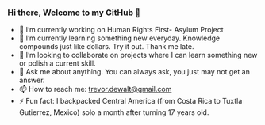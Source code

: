 ### Hi there, Welcome to my GitHub 👋

- 🔭 I’m currently working on Human Rights First- Asylum Project
- 🌱 I’m currently learning something new everyday. Knowledge compounds just like dollars. Try it out. Thank me late. 
- 👯 I’m looking to collaborate on projects where I can learn something new or polish a current skill. 
- 💬 Ask me about anything. You can always ask, you just may not get an answer. 
- 📫 How to reach me: trevor.dewalt@gmail.com
- ⚡ Fun fact: I backpacked Central America (from Costa Rica to Tuxtla Gutierrez, Mexico) solo a month after turning 17 years old.

